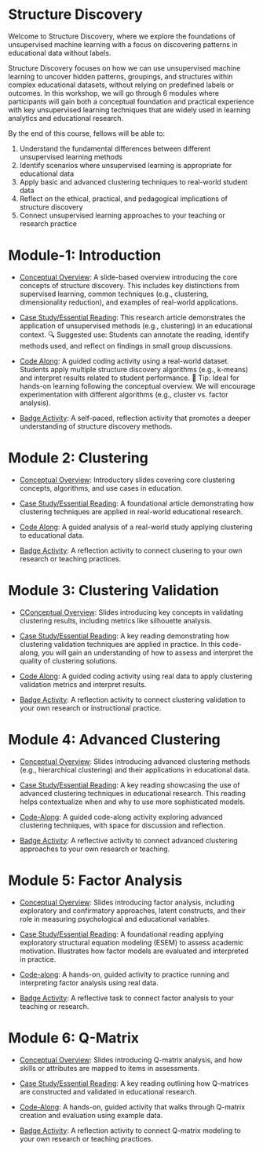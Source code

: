# Structure Discovery
Welcome to Structure Discovery, where we explore the foundations of unsupervised machine learning with a focus on discovering patterns in educational data without labels.

Structure Discovery focuses on how we can use unsupervised machine learning to uncover hidden patterns, groupings, and structures within complex educational datasets, without relying on predefined labels or outcomes. In this workshop, we will go through 6 modules where participants will gain both a conceptual foundation and practical experience with key unsupervised learning techniques that are widely used in learning analytics and educational research.

By the end of this course, fellows will be able to:

1. Understand the fundamental differences between different unsupervised learning methods
2. Identify scenarios where unsupervised learning is appropriate for educational data
3. Apply basic and advanced clustering techniques to real-world student data
4. Reflect on the ethical, practical, and pedagogical implications of structure discovery
5. Connect unsupervised learning approaches to your teaching or research practice

# Module-1: Introduction  
* [Conceptual Overview](https://ecloude.quarto.pub/module-1-structure-discovery/#/title-slide): A slide-based overview introducing the core concepts of structure discovery. This includes key distinctions from supervised learning, common techniques (e.g., clustering, dimensionality reduction), and examples of real-world applications.
* [Case Study/Essential Reading](https://github.com/laser-institute/UNsupervised-machine-learning/blob/master/Module-1-Intro/lit/Rahman%20et%20al.%20(2024)%20Case%20Review.pdf): This research article demonstrates the application of unsupervised methods (e.g., clustering) in an educational context.
    🔍 Suggested use: Students can annotate the reading, identify methods used, and reflect on findings in small group discussions.

* [Code Along](https://laserkt.quarto.pub/unsupervised-learning-activity---student-performance-with-assistments-b0d3/): A guided coding activity using a real-world dataset. Students apply multiple structure discovery algorithms (e.g., k-means) and interpret results related to student performance.
  🧠 Tip: Ideal for hands-on learning following the conceptual overview. We will encourage experimentation with different algorithms (e.g., cluster vs. factor analysis).
  
* [Badge Activity](https://laserkt.quarto.pub/module-1-badge-discovering-patterns-without-labels-03e7/): A self-paced, reflection activity that promotes a deeper understanding of structure discovery methods.

# Module 2: Clustering  
* [Conceptual Overview](https://ecloude.quarto.pub/module-2-structure-discovery/#/title-slide): Introductory slides covering core clustering concepts, algorithms, and use cases in education.

* [Case Study/Essential Reading](https://github.com/laser-institute/Structure_Discovery/blob/master/Module-2-Clustering/lit/kmeans%20case%20study.pdf): A foundational article demonstrating how clustering techniques are applied in real-world educational research.

* [Code Along](https://laserkt.quarto.pub/module-2-case-review-activity-clustering-9c4d/): A guided analysis of a real-world study applying clustering to educational data.

* [Badge Activity](https://laserkt.quarto.pub/module-2-badge-activity-094f/): A reflection activity to connect clusering to your own research or teaching practices.

# Module 3: Clustering Validation  
* [CConceptual Overview](https://laserkt.quarto.pub/module-3-clustering-validation-03d9/#/title-slide): Slides introducing key concepts in validating clustering results, including metrics like silhouette analysis.

* [Case Study/Essential Reading](https://github.com/laser-institute/Structure_Discovery/blob/master/Module-3-Clustering-Validation/lit/Case%20study_clustering.pdf): A key reading demonstrating how clustering validation techniques are applied in practice. In this code-along, you will gain an understanding of how to assess and interpret the quality of clustering solutions.

* [Code Along](https://laserkt.quarto.pub/module-3-case-review-activity-clustering-validation-9bcb/): A guided coding activity using real data to apply clustering validation metrics and interpret results.

* [Badge Activity](https://laserkt.quarto.pub/module-3-badge-activity-2b85/): A reflection activity to connect clustering validation to your own research or instructional practice.

# Module 4: Advanced Clustering  
* [Conceptual Overview](https://laserkt.quarto.pub/module-4-advanced-cluster-analysis-1b4f/#/title-slide): Slides introducing advanced clustering methods (e.g., hierarchical clustering) and their applications in educational data.

* [Case Study/Essential Reading](): A key reading showcasing the use of advanced clustering techniques in educational research. This reading helps contextualize when and why to use more sophisticated models.

* [Code-Along](https://laserkt.quarto.pub/module-4-case-review-activity-advanced-clustering-f273/): A guided code-along activity exploring advanced clustering techniques, with space for discussion and reflection.

* [Badge Activity](https://laserkt.quarto.pub/module-4-badge-activity-27bc/): A reflective activity to connect advanced clustering approaches to your own research or teaching.

# Module 5: Factor Analysis  
* [Conceptual Overview](https://laserkt.quarto.pub/module-5-factor-analysis/#/title-slide): Slides introducing factor analysis, including exploratory and confirmatory approaches, latent constructs, and their role in measuring psychological and educational variables.

* [Case Study/Essential Reading](https://github.com/laser-institute/Structure_Discovery/blob/master/Module-5-Factor-Analysis/lit/Application%20of%20Exploratory%20Structural%20Equation%20Modeling%20to%20Evaluate%20the%20Academic%20Motivation%20Scale%20(1)%20(2).pdf): A foundational reading applying exploratory structural equation modeling (ESEM) to assess academic motivation. Illustrates how factor models are evaluated and interpreted in practice.

* [Code-along](https://laserkt.quarto.pub/module-5-case-review-activity-factor-analysis-23e4/): A hands-on, guided activity to practice running and interpreting factor analysis using real data.

* [Badge Activity](https://laserkt.quarto.pub/module-5-badge-activity-e182/): A reflective task to connect factor analysis to your teaching or research.

# Module 6: Q-Matrix  
* [Conceptual Overview](https://laserkt.quarto.pub/module-6-q-matrix/#/title-slide): Slides introducing Q-matrix analysis, and how skills or attributes are mapped to items in assessments.

* [Case Study/Essential Reading](https://github.com/laser-institute/Structure_Discovery/blob/master/Module-6-Q-Matrix/lit/WS05-02-006.pdf): A key reading outlining how Q-matrices are constructed and validated in educational research.

* [Code-Along](https://laserkt.quarto.pub/module-6-case-review-activity-q-matrix-ea57/): A hands-on, guided activity that walks through Q-matrix creation and evaluation using example data.

* [Badge Activity](https://laserkt.quarto.pub/module-6-badge-activity/): A reflection activity to connect Q-matrix modeling to your own research or teaching practices.

